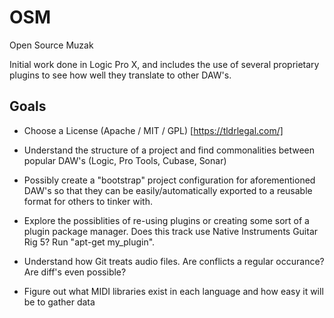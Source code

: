 OSM
===

Open Source Muzak

Initial work done in Logic Pro X, and includes the use of several proprietary plugins to see how well they translate to other DAW's.

## Goals

- Choose a License (Apache / MIT / GPL) [https://tldrlegal.com/]

- Understand the structure of a project and find commonalities between popular DAW's (Logic, Pro Tools, Cubase, Sonar)
- Possibly create a "bootstrap" project configuration for aforementioned DAW's so that they can be easily/automatically exported to a reusable format for others to tinker with.
- Explore the possiblities of re-using plugins or creating some sort of a plugin package manager.  Does this track use Native Instruments Guitar Rig 5?  Run "apt-get my_plugin".
- Understand how Git treats audio files.  Are conflicts a regular occurance?  Are diff's even possible?
- Figure out what MIDI libraries exist in each language and how easy it will be to gather data

